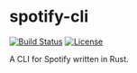 # spotify-cli

[![Build Status](https://api.travis-ci.org/jsatk/spotify-cli.svg?branch=master)](https://travis-ci.org/jsatk/spotify-cli)
[![License](http://img.shields.io/badge/license-MIT-blue.svg)](https://github.com/uutils/coreutils/blob/master/LICENSE)

A CLI for Spotify written in Rust.

